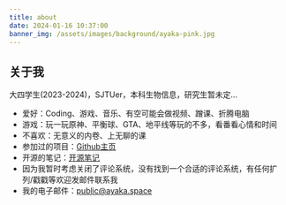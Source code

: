 ```yaml
---
title: about
date: 2024-01-16 10:37:00
banner_img: /assets/images/background/ayaka-pink.jpg
---
```


## 关于我

大四学生(2023-2024)，SJTUer，本科生物信息，研究生暂未定...

- 爱好：Coding、游戏、音乐、有空可能会做视频、蹭课、折腾电脑
- 游戏：玩一玩原神、平衡球、GTA、地平线等玩的不多，看番看心情和时间
- 不喜欢：无意义的内卷、上无聊的课
- 参加过的项目：[Github主页](https://github.com/musicminion)
- 开源的笔记：[开源笔记](https://github.com/ayaka-notes)
- 因为我暂时考虑关闭了评论系统，没有找到一个合适的评论系统，有任何扩列/戳戳等欢迎发邮件联系我
- 我的电子邮件：[public@ayaka.space](mailto:public@ayaka.space)
